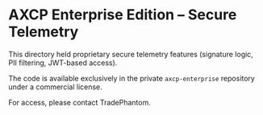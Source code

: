 # AXCP Enterprise Edition – Secure Telemetry

This directory held proprietary secure telemetry features (signature logic, PII filtering, JWT-based access).

The code is available exclusively in the private `axcp-enterprise` repository under a commercial license.

For access, please contact TradePhantom.
